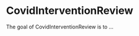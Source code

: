 
# CovidInterventionReview

<!-- badges: start -->
<!-- badges: end -->

The goal of CovidInterventionReview is to ...

